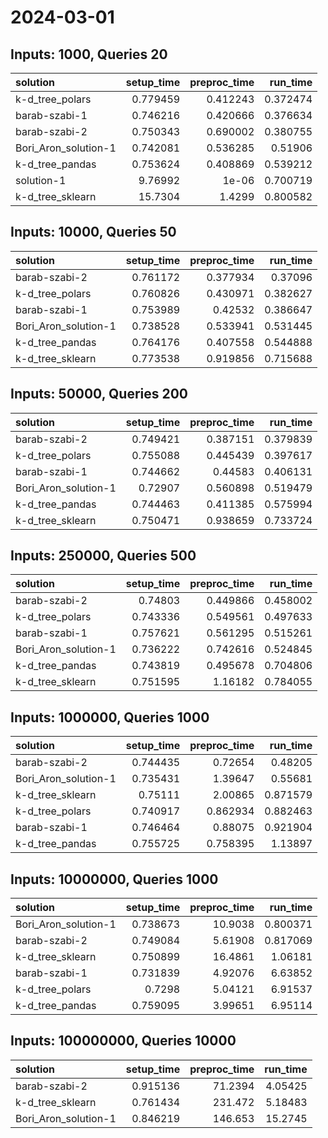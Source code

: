 # 2024-03-01

## Inputs: 1000, Queries 20

| solution             |   setup_time |   preproc_time |   run_time |
|:---------------------|-------------:|---------------:|-----------:|
| k-d_tree_polars      |     0.779459 |       0.412243 |   0.372474 |
| barab-szabi-1        |     0.746216 |       0.420666 |   0.376634 |
| barab-szabi-2        |     0.750343 |       0.690002 |   0.380755 |
| Bori_Aron_solution-1 |     0.742081 |       0.536285 |   0.51906  |
| k-d_tree_pandas      |     0.753624 |       0.408869 |   0.539212 |
| solution-1           |     9.76992  |       1e-06    |   0.700719 |
| k-d_tree_sklearn     |    15.7304   |       1.4299   |   0.800582 |

## Inputs: 10000, Queries 50

| solution             |   setup_time |   preproc_time |   run_time |
|:---------------------|-------------:|---------------:|-----------:|
| barab-szabi-2        |     0.761172 |       0.377934 |   0.37096  |
| k-d_tree_polars      |     0.760826 |       0.430971 |   0.382627 |
| barab-szabi-1        |     0.753989 |       0.42532  |   0.386647 |
| Bori_Aron_solution-1 |     0.738528 |       0.533941 |   0.531445 |
| k-d_tree_pandas      |     0.764176 |       0.407558 |   0.544888 |
| k-d_tree_sklearn     |     0.773538 |       0.919856 |   0.715688 |

## Inputs: 50000, Queries 200

| solution             |   setup_time |   preproc_time |   run_time |
|:---------------------|-------------:|---------------:|-----------:|
| barab-szabi-2        |     0.749421 |       0.387151 |   0.379839 |
| k-d_tree_polars      |     0.755088 |       0.445439 |   0.397617 |
| barab-szabi-1        |     0.744662 |       0.44583  |   0.406131 |
| Bori_Aron_solution-1 |     0.72907  |       0.560898 |   0.519479 |
| k-d_tree_pandas      |     0.744463 |       0.411385 |   0.575994 |
| k-d_tree_sklearn     |     0.750471 |       0.938659 |   0.733724 |

## Inputs: 250000, Queries 500

| solution             |   setup_time |   preproc_time |   run_time |
|:---------------------|-------------:|---------------:|-----------:|
| barab-szabi-2        |     0.74803  |       0.449866 |   0.458002 |
| k-d_tree_polars      |     0.743336 |       0.549561 |   0.497633 |
| barab-szabi-1        |     0.757621 |       0.561295 |   0.515261 |
| Bori_Aron_solution-1 |     0.736222 |       0.742616 |   0.524845 |
| k-d_tree_pandas      |     0.743819 |       0.495678 |   0.704806 |
| k-d_tree_sklearn     |     0.751595 |       1.16182  |   0.784055 |

## Inputs: 1000000, Queries 1000

| solution             |   setup_time |   preproc_time |   run_time |
|:---------------------|-------------:|---------------:|-----------:|
| barab-szabi-2        |     0.744435 |       0.72654  |   0.48205  |
| Bori_Aron_solution-1 |     0.735431 |       1.39647  |   0.55681  |
| k-d_tree_sklearn     |     0.75111  |       2.00865  |   0.871579 |
| k-d_tree_polars      |     0.740917 |       0.862934 |   0.882463 |
| barab-szabi-1        |     0.746464 |       0.88075  |   0.921904 |
| k-d_tree_pandas      |     0.755725 |       0.758395 |   1.13897  |

## Inputs: 10000000, Queries 1000

| solution             |   setup_time |   preproc_time |   run_time |
|:---------------------|-------------:|---------------:|-----------:|
| Bori_Aron_solution-1 |     0.738673 |       10.9038  |   0.800371 |
| barab-szabi-2        |     0.749084 |        5.61908 |   0.817069 |
| k-d_tree_sklearn     |     0.750899 |       16.4861  |   1.06181  |
| barab-szabi-1        |     0.731839 |        4.92076 |   6.63852  |
| k-d_tree_polars      |     0.7298   |        5.04121 |   6.91537  |
| k-d_tree_pandas      |     0.759095 |        3.99651 |   6.95114  |

## Inputs: 100000000, Queries 10000

| solution             |   setup_time |   preproc_time |   run_time |
|:---------------------|-------------:|---------------:|-----------:|
| barab-szabi-2        |     0.915136 |        71.2394 |    4.05425 |
| k-d_tree_sklearn     |     0.761434 |       231.472  |    5.18483 |
| Bori_Aron_solution-1 |     0.846219 |       146.653  |   15.2745  |